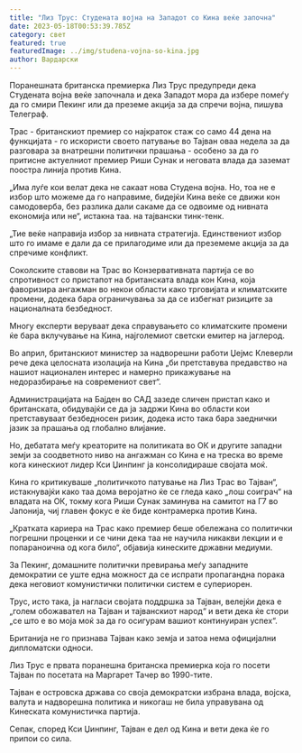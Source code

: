 ```yaml
---
title: "Лиз Трус: Студената војна на Западот со Кина веќе започна"
date: 2023-05-18T00:53:39.785Z
category: свет
featured: true
featuredImage: ../img/studena-vojna-so-kina.jpg
author: Вардарски
---
```

Поранешната британска премиерка Лиз Трус предупреди дека Студената војна веќе започнала и дека Западот мора да избере помеѓу да го смири Пекинг или да преземе акција за да спречи војна, пишува Телеграф.

Трас - британскиот премиер со најкраток стаж со само 44 дена на функцијата - го искористи своето патување во Тајван оваа недела за да разговара за внатрешни политички прашања - особено за да го притисне актуелниот премиер Риши Сунак и неговата влада да заземат поостра линија против Кина.

„Има луѓе кои велат дека не сакаат нова Студена војна. Но, тоа не е избор што можеме да го направиме, бидејќи Кина веќе се движи кон самодоверба, без разлика дали сакаме да се одвоиме од нивната економија или не“, истакна таа. на тајвански тинк-тенк.

„Тие веќе направија избор за нивната стратегија. Единствениот избор што го имаме е дали да се прилагодиме или да преземеме акција за да спречиме конфликт.

Соколските ставови на Трас во Конзервативната партија се во спротивност со пристапот на британската влада кон Кина, која фаворизира ангажман во некои области како трговијата и климатските промени, додека бара ограничувања за да се избегнат ризиците за националната безбедност.

Многу експерти веруваат дека справувањето со климатските промени ќе бара вклучување на Кина, најголемиот светски емитер на јаглерод.

Во април, британскиот министер за надворешни работи Џејмс Клеверли рече дека целосната изолација на Кина „би претставува предавство на нашиот национален интерес и намерно прикажување на недоразбирање на современиот свет“.

Администрацијата на Бајден во САД зазеде сличен пристап како и британската, обидувајќи се да ја задржи Кина во области кои претставуваат безбедносен ризик, додека исто така бара заеднички јазик за прашања од глобално влијание.

Но, дебатата меѓу креаторите на политиката во ОК и другите западни земји за соодветното ниво на ангажман со Кина е на треска во време кога кинескиот лидер Кси Џинпинг ја консолидираше својата моќ.

Кина го критикуваше „политичкото патување на Лиз Трас во Тајван“, истакнувајќи како таа дома веројатно ќе се гледа како „лош соиграч“ на владата на ОК, токму кога Риши Сунак заминува на самитот на Г7 во Јапонија, чиј главен фокус е ќе биде контрамерка против Кина.

„Кратката кариера на Трас како премиер беше обележана со политички погрешни проценки и се чини дека таа не научила никакви лекции и е попараноична од кога било“, објавија кинеските државни медиуми.

За Пекинг, домашните политички превирања меѓу западните демократии се уште една можност да се испрати пропагандна порака дека неговиот комунистички политички систем е супериорен.

Трус, исто така, ја нагласи својата поддршка за Тајван, велејќи дека е „голем обожавател на Тајван и тајванскиот народ“ и вети дека ќе стори „се што е во моја моќ за да го осигурам вашиот континуиран успех“.

Британија не го признава Тајван како земја и затоа нема официјални дипломатски односи.

Лиз Трус е првата поранешна британска премиерка која го посети Тајван по посетата на Маргарет Тачер во 1990-тите.

Тајван е островска држава со своја демократски избрана влада, војска, валута и надворешна политика и никогаш не била управувана од Кинеската комунистичка партија.

Сепак, според Кси Џинпинг, Тајван е дел од Кина и вети дека ќе го припои со сила.